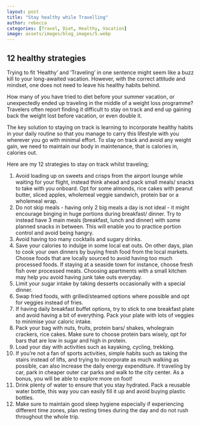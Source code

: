 ```yaml
---
layout: post
title: "Stay healthy while Travelling"
author: rebecca
categories: [Travel, Diet, Healthy, Vacation]
image: assets/images/blog_images/5.webp
---
```

## 12 healthy strategies

Trying to fit ‘Healthy’ and ‘Traveling’ in one sentence might seem like a buzz kill to your long-awaited vacation. However, with the correct attitude and mindset, one does not need to leave his healthy habits behind. 

How many of you have tried to diet before your summer vacation, or unexpectedly ended up traveling in the middle of a weight loss programme? Travelers often report finding it difficult to stay on track and end up gaining back the weight lost before vacation, or even double it. 

The key solution to staying on track is learning to incorporate healthy habits in your daily routine so that you manage to carry this lifestyle with you wherever you go with minimal effort. To stay on track and avoid any weight gain, we need to maintain our body in maintenance, that is calories in, calories out. 

Here are my 12 strategies to stay on track whilst traveling; 



1. Avoid loading up on sweets and crisps from the airport lounge while waiting for your flight, instead think ahead and pack small meals/ snacks to take with you onboard. Opt for some almonds, rice cakes with peanut butter, sliced apples, wholemeal veggie sandwich, protein bar or a wholemeal wrap. 
2. Do not skip meals - having only 2 big meals a day is not ideal - it might encourage binging in huge portions during breakfast/ dinner. Try to instead have 3 main meals (breakfast, lunch and dinner) with some planned snacks in between. This will enable you to practice portion control and avoid being hangry.
3. Avoid having too many cocktails and sugary drinks. 
4. Save your calories to indulge in some local eat outs. On other days, plan to cook your own dinners by buying fresh food from the local markets. Choose foods that are locally sourced to avoid having too much processed foods. If staying at a seaside town for instance, choose fresh fish over processed meats. Choosing apartments with a small kitchen may help you avoid having junk take outs everyday. 
5. Limit your sugar intake by taking desserts occasionally with a special dinner. 
6. Swap fried foods, with grilled/steamed options where possible and opt for veggies instead of fries. 
7. If having daily breakfast buffet options, try to stick to one breakfast plate and avoid having a bit of everything. Pack your plate with lots of veggies to minimise your caloric intake.
8. Pack your bag with nuts, fruits, protein bars/ shakes, wholegrain crackers, rice cakes. Make sure to choose protein bars wisely, opt for bars that are low in sugar and high in protein.
9. Load your day with activities such as kayaking, cycling, trekking. 
10. If you’re not a fan of sports activities, simple habits such as taking the stairs instead of lifts, and trying to incorporate as much walking as possible, can also increase the daily energy expenditure. If traveling by car, park in cheaper outer car parks and walk to the city center. As a bonus, you will be able to explore more on foot!
11. Drink plenty of water to ensure that you stay hydrated. Pack a reusable water bottle, this way you can easily fill it up and avoid buying plastic bottles. 
12. Make sure to maintain good sleep hygiene especially if experiencing different time zones, plan resting times during the day and do not rush throughout the whole trip.
